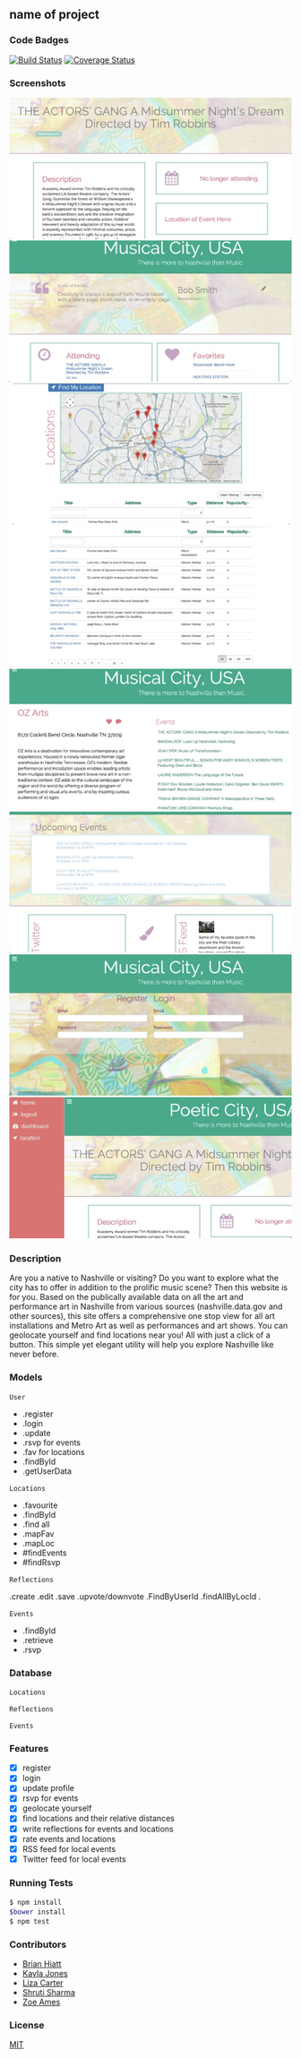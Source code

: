 ## name of project
### Code Badges
[![Build Status](https://travis-ci.org/bchiatt/enlighTN.svg)](https://travis-ci.org/bchiatt/enlighTN)
[![Coverage Status](https://coveralls.io/repos/bchiatt/enlighTN/badge.png)](https://coveralls.io/r/bchiatt/enlighTN)

### Screenshots
![Image1](https://raw.githubusercontent.com/bchiatt/enlighTN/master/docs/screenshots/Slide06.jpg)
![Image2](https://raw.githubusercontent.com/bchiatt/enlighTN/master/docs/screenshots/Slide07.jpg)
![Image3](https://raw.githubusercontent.com/bchiatt/enlighTN/master/docs/screenshots/Slide08.jpg)
![Image4](https://raw.githubusercontent.com/bchiatt/enlighTN/master/docs/screenshots/Slide09.jpg)
![Image5](https://raw.githubusercontent.com/bchiatt/enlighTN/master/docs/screenshots/Slide10.jpg)
![Image6](https://raw.githubusercontent.com/bchiatt/enlighTN/master/docs/screenshots/Slide11.jpg)
![Image7](https://raw.githubusercontent.com/bchiatt/enlighTN/master/docs/screenshots/Slide12.jpg)
![Image8](https://raw.githubusercontent.com/bchiatt/enlighTN/master/docs/screenshots/Slide13.jpg)

### Description
Are you a native to Nashville or visiting? Do you want to explore what the city has to offer in addition to the prolific music scene? Then this website is for you. Based on the publically available data on all the art and performance art in Nashville from various sources (nashville.data.gov and other sources), this site offers a comprehensive one stop view for all art installations and Metro Art as well as performances and art shows. You can geolocate yourself and find locations near you! All with just a click of a button. This simple yet elegant utility will help you explore Nashville like never before.  

### Models
```
User
```
- .register
- .login
- .update
- .rsvp for events
- .fav for locations
- .findById
- .getUserData

```
Locations
```
- .favourite
- .findById
- .find all
- .mapFav
- .mapLoc
- #findEvents
- #findRsvp
```
Reflections
```
.create
.edit
.save
.upvote/downvote
.FindByUserId
.findAllByLocId
.

```
Events
```
- .findById
- .retrieve
- .rsvp

### Database
```
Locations
```

```
Reflections
```


```
Events
```

### Features
- [x] register
- [x] login
- [x] update profile
- [x] rsvp for events
- [x] geolocate yourself
- [x] find locations and their relative distances
- [x] write reflections for events and locations
- [x] rate events and locations
- [x] RSS feed for local events
- [x] Twitter feed for local events

### Running Tests
```bash
$ npm install
$bower install
$ npm test
```

### Contributors
- [Brian Hiatt](https://github.com/bchiatt)
- [Kayla Jones](https://github.com/kaylalynjones)
- [Liza Carter](https://github.com/LizaHCarter)
- [Shruti Sharma](https://github.com/shrutijalewar)
- [Zoe Ames](https://github.com/zoeames)

### License
[MIT](LICENSE)

